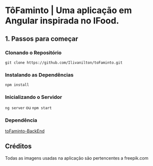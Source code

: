 # TôFaminto | Uma aplicação em Angular inspirada no IFood.

## 1. Passos para começar

### Clonando o Repositório

`git clone https://github.com/Ilivanilton/toFaminto.git`

### Instalando as Dependências

`npm install`

### Inicializando o Servidor

`ng server` ou `npm start`

### Dependência

[toFaminto-BackEnd](https://github.com/Ilivanilton/toFaminto-BackEnd)

## Créditos

Todas as imagens usadas na aplicação são pertencentes a freepik.com
